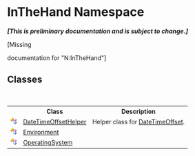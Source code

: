 # InTheHand Namespace
 _**\[This is preliminary documentation and is subject to change.\]**_

\[Missing <summary> documentation for "N:InTheHand"\]


## Classes
&nbsp;<table><tr><th></th><th>Class</th><th>Description</th></tr><tr><td>![Public class](media/pubclass.gif "Public class")</td><td><a href="T_InTheHand_DateTimeOffsetHelper">DateTimeOffsetHelper</a></td><td>
Helper class for <a href="http://msdn2.microsoft.com/en-us/library/bb341783" target="_blank">DateTimeOffset</a>.</td></tr><tr><td>![Public class](media/pubclass.gif "Public class")</td><td><a href="T_InTheHand_Environment">Environment</a></td><td></td></tr><tr><td>![Public class](media/pubclass.gif "Public class")</td><td><a href="T_InTheHand_OperatingSystem">OperatingSystem</a></td><td /></tr></table>&nbsp;

